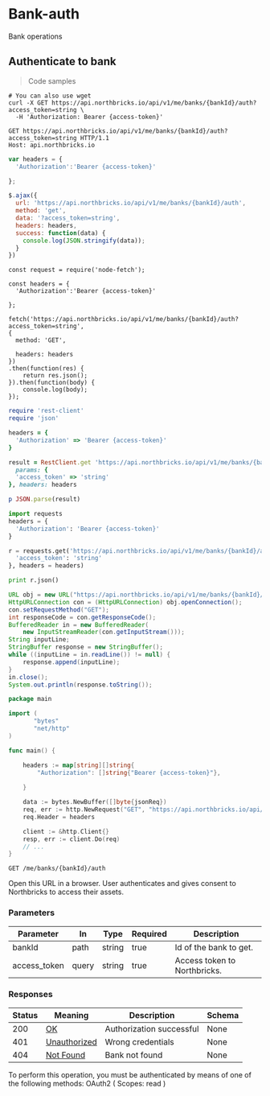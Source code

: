 <h1 id="Northbricks-Bank-API-Bank-auth">Bank-auth</h1>

Bank operations

## Authenticate to bank

> Code samples

```shell
# You can also use wget
curl -X GET https://api.northbricks.io/api/v1/me/banks/{bankId}/auth?access_token=string \
  -H 'Authorization: Bearer {access-token}'

```

```http
GET https://api.northbricks.io/api/v1/me/banks/{bankId}/auth?access_token=string HTTP/1.1
Host: api.northbricks.io

```

```javascript
var headers = {
  'Authorization':'Bearer {access-token}'

};

$.ajax({
  url: 'https://api.northbricks.io/api/v1/me/banks/{bankId}/auth',
  method: 'get',
  data: '?access_token=string',
  headers: headers,
  success: function(data) {
    console.log(JSON.stringify(data));
  }
})

```

```javascript--nodejs
const request = require('node-fetch');

const headers = {
  'Authorization':'Bearer {access-token}'

};

fetch('https://api.northbricks.io/api/v1/me/banks/{bankId}/auth?access_token=string',
{
  method: 'GET',

  headers: headers
})
.then(function(res) {
    return res.json();
}).then(function(body) {
    console.log(body);
});

```

```ruby
require 'rest-client'
require 'json'

headers = {
  'Authorization' => 'Bearer {access-token}'
}

result = RestClient.get 'https://api.northbricks.io/api/v1/me/banks/{bankId}/auth',
  params: {
  'access_token' => 'string'
}, headers: headers

p JSON.parse(result)

```

```python
import requests
headers = {
  'Authorization': 'Bearer {access-token}'
}

r = requests.get('https://api.northbricks.io/api/v1/me/banks/{bankId}/auth', params={
  'access_token': 'string'
}, headers = headers)

print r.json()

```

```java
URL obj = new URL("https://api.northbricks.io/api/v1/me/banks/{bankId}/auth?access_token=string");
HttpURLConnection con = (HttpURLConnection) obj.openConnection();
con.setRequestMethod("GET");
int responseCode = con.getResponseCode();
BufferedReader in = new BufferedReader(
    new InputStreamReader(con.getInputStream()));
String inputLine;
StringBuffer response = new StringBuffer();
while ((inputLine = in.readLine()) != null) {
    response.append(inputLine);
}
in.close();
System.out.println(response.toString());

```

```go
package main

import (
       "bytes"
       "net/http"
)

func main() {

    headers := map[string][]string{
        "Authorization": []string{"Bearer {access-token}"},
        
    }

    data := bytes.NewBuffer([]byte{jsonReq})
    req, err := http.NewRequest("GET", "https://api.northbricks.io/api/v1/me/banks/{bankId}/auth", data)
    req.Header = headers

    client := &http.Client{}
    resp, err := client.Do(req)
    // ...
}

```

`GET /me/banks/{bankId}/auth`

Open this URL in a browser. User authenticates and gives consent to Northbricks to access their assets.

<h3 id="authentication-to-bank-parameters">Parameters</h3>

|Parameter|In|Type|Required|Description|
|---|---|---|---|---|
|bankId|path|string|true|Id of the bank to get.|
|access_token|query|string|true|Access token to Northbricks.|

<h3 id="authentication-to-bank-responses">Responses</h3>

|Status|Meaning|Description|Schema|
|---|---|---|---|
|200|[OK](https://tools.ietf.org/html/rfc7231#section-6.3.1)|Authorization successful|None|
|401|[Unauthorized](https://tools.ietf.org/html/rfc7235#section-3.1)|Wrong credentials|None|
|404|[Not Found](https://tools.ietf.org/html/rfc7231#section-6.5.4)|Bank not found|None|

<aside class="warning">
To perform this operation, you must be authenticated by means of one of the following methods:
OAuth2 ( Scopes: read )
</aside>
